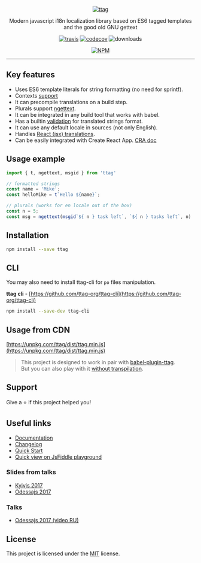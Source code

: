 <div align='center'>

[![ttag](https://github.com/ttag-org/ttag/blob/master/website/static/img/ttag.svg)](https://ttag.js.org/)

Modern javascript i18n localization library based on ES6 tagged templates and the good old GNU gettext

[![travis](https://api.travis-ci.org/ttag-org/ttag.svg?master)](https://travis-ci.org/ttag-org/ttag) [![codecov](https://codecov.io/gh/ttag-org/ttag/branch/master/graph/badge.svg)](https://codecov.io/gh/ttag-org/ttag) ![downloads](https://img.shields.io/npm/dm/ttag.svg)

[![NPM](https://nodei.co/npm/ttag.png?downloads=true)](https://nodei.co/npm/ttag/)
</div>

---

## Key features
* Uses ES6 template literals for string formatting (no need for sprintf).
* Contexts [support](https://ttag.js.org/docs/context.html)
* It can precompile translations on a build step.
* Plurals support [ngettext](https://ttag.js.org/docs/ngettext.html).
* It can be integrated in any build tool that works with babel.
* Has a builtin [validation](https://ttag.js.org/docs/translations-validation.html) for translated strings format.
* It can use any default locale in sources (not only English).
* Handles [React (jsx) translations](https://ttag.js.org/docs/jsx-gettext.html).
* Can be easily integrated with Create React App. [CRA doc](https://ttag.js.org/docs/create-react-app.html)

## Usage example
```js
import { t, ngettext, msgid } from 'ttag'

// formatted strings
const name = 'Mike';
const helloMike = t`Hello ${name}`;

// plurals (works for en locale out of the box)
const n = 5;
const msg = ngettext(msgid`${ n } task left`, `${ n } tasks left`, n)
```

## Installation
```bash
npm install --save ttag
```

## CLI
You may also need to install ttag-cli for `po` files manipulation.

**ttag cli** - [https://github.com/ttag-org/ttag-cli](https://github.com/ttag-org/ttag-cli)

```bash
npm install --save-dev ttag-cli
```

## Usage from CDN

[https://unpkg.com/ttag/dist/ttag.min.js](https://unpkg.com/ttag/dist/ttag.min.js)

> This project is designed to work in pair with [babel-plugin-ttag](https://github.com/ttag-org/babel-plugin-ttag).  
> But you can also play with it [without transpilation](https://ttag.js.org/docs/quickstart.html).

## Support

Give a ⭐️ if this project helped you!

## Useful links

* [Documentation](https://ttag.js.org/)
* [Changelog](https://ttag.js.org/docs/changelog.html)
* [Quick Start](https://ttag.js.org/docs/quickstart.html)
* [Quick view on JsFiddle playground](https://jsfiddle.net/0atw0hgh/)

### Slides from talks
* [Kyivjs 2017](https://docs.google.com/presentation/d/1oj6ZaXfIfcClROe-4kOMMjnXFExn1gUfF6D30VyznWs/edit?usp=sharing)
* [Odessajs 2017](https://docs.google.com/presentation/d/1XB82-hTLQxP456Bk8UWJb-tZBsHnUHp4lJzmQorxNgs/edit?usp=sharing)

### Talks
* [Odessajs 2017 (video RU)](https://www.youtube.com/watch?v=9QjzpfA9LH4)

## License
This project is licensed under the  [MIT](https://github.com/eckertalex/cheatsheep/blob/main/LICENSE) license.

